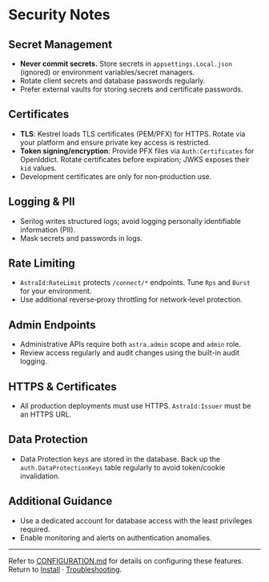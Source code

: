 # Security Notes

## Secret Management
- **Never commit secrets.** Store secrets in `appsettings.Local.json` (ignored) or environment variables/secret managers.
- Rotate client secrets and database passwords regularly.
- Prefer external vaults for storing secrets and certificate passwords.

## Certificates
- **TLS**: Kestrel loads TLS certificates (PEM/PFX) for HTTPS. Rotate via your platform and ensure private key access is restricted.
- **Token signing/encryption**: Provide PFX files via `Auth:Certificates` for OpenIddict. Rotate certificates before expiration; JWKS exposes their `kid` values.
- Development certificates are only for non‑production use.

## Logging & PII
- Serilog writes structured logs; avoid logging personally identifiable information (PII).
- Mask secrets and passwords in logs.

## Rate Limiting
- `AstraId:RateLimit` protects `/connect/*` endpoints. Tune `Rps` and `Burst` for your environment.
- Use additional reverse‑proxy throttling for network‑level protection.

## Admin Endpoints
- Administrative APIs require both `astra.admin` scope and `admin` role.
- Review access regularly and audit changes using the built-in audit logging.

## HTTPS & Certificates
- All production deployments must use HTTPS. `AstraId:Issuer` must be an HTTPS URL.

## Data Protection
- Data Protection keys are stored in the database. Back up the `auth.DataProtectionKeys` table regularly to avoid token/cookie invalidation.

## Additional Guidance
- Use a dedicated account for database access with the least privileges required.
- Enable monitoring and alerts on authentication anomalies.

---

Refer to [CONFIGURATION.md](CONFIGURATION.md) for details on configuring these features. Return to [Install](INSTALL.md) · [Troubleshooting](TROUBLESHOOTING.md).
